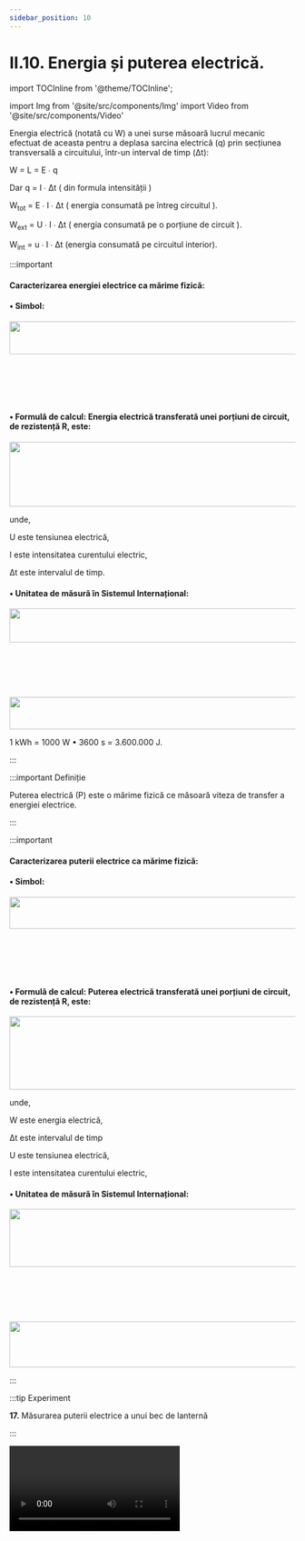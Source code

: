 ```yaml
---
sidebar_position: 10
---
```


# II.10. Energia și puterea electrică.



import TOCInline from '@theme/TOCInline';

<TOCInline toc={toc} />



import Img from '@site/src/components/Img'
import Video from '@site/src/components/Video'



Energia electrică (notată cu W) a unei surse măsoară lucrul mecanic efectuat de aceasta pentru a deplasa sarcina electrică (q) prin secțiunea transversală a circuitului, într-un interval de timp (Δt):

W = L = E ∙ q
 
Dar q = I ∙ Δt ( din formula intensității )

W<sub>tot</sub> = E ∙ I ∙ Δt ( energia consumată pe întreg circuitul ).

W<sub>ext</sub> = U ∙ I ∙ Δt ( energia consumată pe o porțiune de circuit ).

W<sub>int</sub> = u ∙ I ∙ Δt (energia consumată pe circuitul interior).




:::important

#### Caracterizarea energiei electrice ca mărime fizică:

#### •	Simbol: 


<Img className="img-responsive4" src="fizica/clasa8/capitolul2/2_2_7_Poza0_SimbolulEnergiei.jpg" width="1000" height="58" />


<br></br>
<br></br>



#### •	Formulă de calcul: Energia electrică transferată unei porțiuni de circuit, de rezistență R, este:

<Img className="img-responsive4" src="fizica/clasa8/capitolul2/2_2_7_Poza1_FormulaEnergiei_vers2.jpg" width="1000" height="114" />

unde,

U este tensiunea electrică,

I este intensitatea curentului electric,

Δt este intervalul de timp.





#### •	Unitatea de măsură în Sistemul Internațional: 

<Img className="img-responsive4" src="fizica/clasa8/capitolul2/2_2_7_Poza1bis_UnitateaDeMasuraAEnergiei_vers3.jpg" width="1000" height="60" />



<br></br>
<br></br>



<Img className="img-responsive4" src="fizica/clasa8/capitolul2/2_2_7_Poza1bis2_InstrumentuluDeMasuraAlEnergiei_vers2.jpg" width="1000" height="57" />

1 kWh = 1000 W • 3600 s = 3.600.000 J.




:::


:::important Definiție

Puterea electrică (P) este o mărime fizică ce măsoară viteza de transfer a energiei electrice.



:::






:::important

#### Caracterizarea puterii electrice ca mărime fizică:

#### •	Simbol: 


<Img className="img-responsive4" src="fizica/clasa8/capitolul2/2_2_7_Poza1bis3_SimbolulPuterii.jpg" width="1000" height="56" />

<br></br>
<br></br>


#### •	Formulă de calcul: Puterea electrică transferată unei porțiuni de circuit, de rezistență R, este:

<Img className="img-responsive4" src="fizica/clasa8/capitolul2/2_2_7_Poza2_FormulaPuterii_vers2.jpg" width="1000" height="129" />

unde,

W este energia electrică,

Δt este intervalul de timp

 
U este tensiunea electrică,

I este intensitatea curentului electric,
 




#### •	Unitatea de măsură în Sistemul Internațional: 
 

<Img className="img-responsive4" src="fizica/clasa8/capitolul2/2_2_7_Poza3_UnitateaDemasuraAPuterii_vers3.jpg" width="1000" height="102" />


<br></br>
<br></br>


<Img className="img-responsive4" src="fizica/clasa8/capitolul2/2_2_7_Poza3bis_InstrumentulDemasuraAlPuterii_vers2.jpg" width="1000" height="81" />


:::





:::tip Experiment

**17.** Măsurarea puterii electrice a unui bec de lanternă

:::

<Video src="https://www.youtube.com/embed/-huw4CBpYHc" />

<br></br>

**Materiale necesare:** o baterie de tensiune electromotoare egală cu tensiunea nominală a becului, un voltmetru, un ampermetru, un bec de 6,3 V, fire de legătură.


**Descrierea experimentului:**
 
- Realizează circuitul electric prezentat în imaginea următoare :


<Img className="img-responsive4" src="fizica/clasa8/capitolul2/2_2_7_Poza4_Circuit_Experiment17_fost23_vers2.jpg" width="1000" height="499" />


- Măsoară intensitatea curentului electric ce trece prin circuit și tensiunea electrică de la bornele becului.
 
- Calculează puterea becului înmulțind tensiunea aplicată la bornele becului cu intensitatea curentului ce trece prin bec.


:::note Observație

P = U ∙ I (măsurată în W)

:::
 

**Concluzia experimentului:**

Becul luminează normal când se respectă valorile nominale înscrise pe el ( U<sub>n</sub>, I<sub>n</sub> și P<sub>n</sub> ).


:::important

Valorile nominale inscripționate pe aparatele electrice sunt o pereche dintre valorile P<sub>n</sub>, I<sub>n</sub>, U<sub>n</sub>.

P<sub>n</sub> = U<sub>n</sub> • I<sub>n</sub>


::: 



<br></br>
<br></br>





